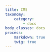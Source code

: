 ```yaml
---
title: CMS
taxonomy:
    category:
        - docs
body_classes: docs
process:
    markdown: true
    twig: true
---
```


